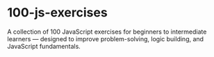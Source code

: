 # 100-js-exercises
A collection of 100 JavaScript exercises for beginners to intermediate learners — designed to improve problem-solving, logic building, and JavaScript fundamentals.
